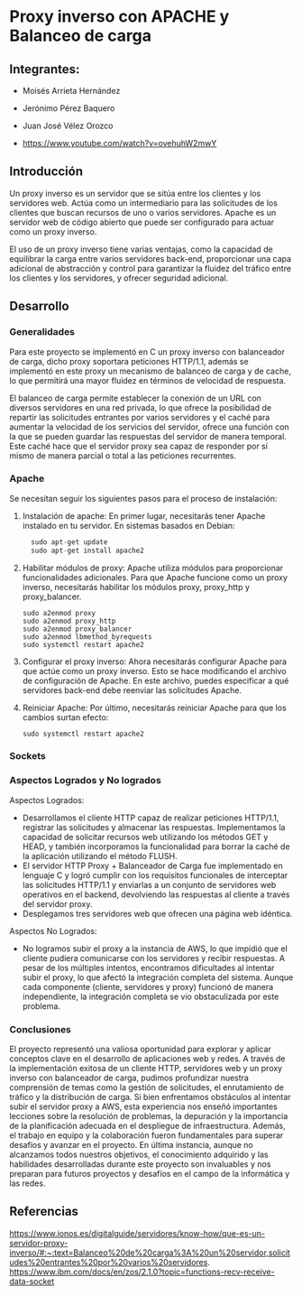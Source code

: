 # Proxy inverso con APACHE y Balanceo de carga
## Integrantes:
- Moisés Arrieta Hernández
- Jerónimo Pérez Baquero
- Juan José Vélez Orozco

- https://www.youtube.com/watch?v=ovehuhW2mwY

## Introducción
Un proxy inverso es un servidor que se sitúa entre los clientes y los servidores web. Actúa como un intermediario para las solicitudes de los clientes que buscan recursos de uno o varios servidores. Apache es un servidor web de código abierto que puede ser configurado para actuar como un proxy inverso.

El uso de un proxy inverso tiene varias ventajas, como la capacidad de equilibrar la carga entre varios servidores back-end, proporcionar una capa adicional de abstracción y control para garantizar la fluidez del tráfico entre los clientes y los servidores, y ofrecer seguridad adicional.

## Desarrollo
### Generalidades
Para este proyecto se implementó en C un proxy inverso con balanceador de carga, dicho proxy soportara peticiones HTTP/1.1, además se implementó en este proxy un mecanismo de balanceo de carga y de cache, lo que permitirá una mayor fluidez en términos de velocidad de respuesta.

El balanceo de carga permite establecer la conexión de un URL con diversos servidores en una red privada, lo que ofrece la posibilidad de repartir las solicitudes entrantes por varios servidores y el caché 
para aumentar la velocidad de los servicios del servidor, ofrece una función con la que se pueden guardar las respuestas del servidor de manera temporal. Este caché hace que el servidor proxy sea capaz de responder por sí mismo de manera parcial o total a las peticiones recurrentes.

### Apache 
Se necesitan seguir los siguientes pasos para el proceso de instalación:
1. Instalación de apache: En primer lugar, necesitarás tener Apache instalado en tu servidor. En sistemas basados en Debian:
   ```C
     sudo apt-get update
     sudo apt-get install apache2
   ```
2. Habilitar módulos de proxy: Apache utiliza módulos para proporcionar funcionalidades adicionales. Para que Apache funcione como un proxy inverso, necesitarás habilitar los módulos proxy, proxy_http y proxy_balancer.
   ```
   sudo a2enmod proxy
   sudo a2enmod proxy_http
   sudo a2enmod proxy_balancer
   sudo a2enmod lbmethod_byrequests
   sudo systemctl restart apache2
   ```
3. Configurar el proxy inverso: Ahora necesitarás configurar Apache para que actúe como un proxy inverso. Esto se hace modificando el archivo de configuración de Apache. En este archivo, puedes especificar a qué servidores back-end debe reenviar las solicitudes Apache.
   
4. Reiniciar Apache: Por último, necesitarás reiniciar Apache para que los cambios surtan efecto:
   ```
   sudo systemctl restart apache2
   ```
### Sockets


### Aspectos Logrados y No logrados
Aspectos Logrados:
- Desarrollamos el cliente HTTP capaz de realizar peticiones HTTP/1.1, registrar las solicitudes y almacenar las respuestas. Implementamos la capacidad de solicitar recursos web utilizando los métodos GET y HEAD, y también incorporamos la funcionalidad para borrar la caché de la aplicación utilizando el método FLUSH.
- El servidor HTTP Proxy + Balanceador de Carga fue implementado en lenguaje C y logró cumplir con los requisitos funcionales de interceptar las solicitudes HTTP/1.1 y enviarlas a un conjunto de servidores web operativos en el backend, devolviendo las respuestas al cliente a través del servidor proxy.
- Desplegamos tres servidores web que ofrecen una página web idéntica.

Aspectos No Logrados:
- No logramos subir el proxy a la instancia de AWS, lo que impidió que el cliente pudiera comunicarse con los servidores y recibir respuestas. A pesar de los múltiples intentos, encontramos dificultades al intentar subir el proxy, lo que afectó la integración completa del sistema. Aunque cada componente (cliente, servidores y proxy) funcionó de manera independiente, la integración completa se vio obstaculizada por este problema.


### Conclusiones

El proyecto representó una valiosa oportunidad para explorar y aplicar conceptos clave en el desarrollo de aplicaciones web y redes. A través de la implementación exitosa de un cliente HTTP, servidores web y un proxy inverso con balanceador de carga, pudimos profundizar nuestra comprensión de temas como la gestión de solicitudes, el enrutamiento de tráfico y la distribución de carga. Si bien enfrentamos obstáculos al intentar subir el servidor proxy a AWS, esta experiencia nos enseñó importantes lecciones sobre la resolución de problemas, la depuración y la importancia de la planificación adecuada en el despliegue de infraestructura. Además, el trabajo en equipo y la colaboración fueron fundamentales para superar desafíos y avanzar en el proyecto. En última instancia, aunque no alcanzamos todos nuestros objetivos, el conocimiento adquirido y las habilidades desarrolladas durante este proyecto son invaluables y nos preparan para futuros proyectos y desafíos en el campo de la informática y las redes.



## Referencias
https://www.ionos.es/digitalguide/servidores/know-how/que-es-un-servidor-proxy-inverso/#:~:text=Balanceo%20de%20carga%3A%20un%20servidor,solicitudes%20entrantes%20por%20varios%20servidores.
https://www.ibm.com/docs/en/zos/2.1.0?topic=functions-recv-receive-data-socket
